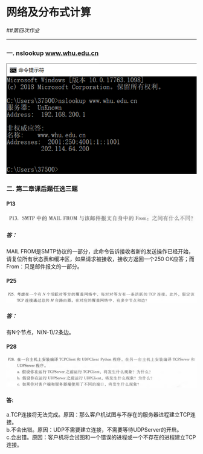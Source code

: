 # 网络及分布式计算


##*第四次作业*

---------------------------------------------  
### 一. nslookup www.whu.edu.cn 

 
![Alt text](./nslookup.png)


### 二.  第二章课后题任选三题  

####  P13  
![Alt text](./P13.png)


##### 答：  

MAIL FROM是SMTP协议的一部分，此命令告诉接收者新的发送操作已经开始，请复位所有状态表和缓冲区，如果请求被接收，接收方返回一个250 OK应答；而From：只是邮件报文的一部分。

####  P25  
  
  ![Alt text](./P25.png)


##### 答：  
有N个节点，N(N-1)/2条边。  

#### P28  
  
  ![Alt text](./P28.png)

#### 答:  
a.TCP连接将无法完成。原因：那么客户机试图与不存在的服务器进程建立TCP连接。  
b.不会出错。原因：UDP不需要建立连接，不需要等待UDPServer的开启。  
c.会出错。原因：客户机将会试图和一个错误的进程或一个不存在的进程建立TCP连接。




















